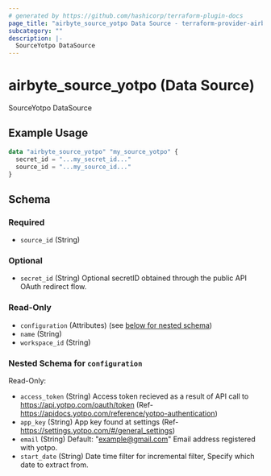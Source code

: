 ```yaml
---
# generated by https://github.com/hashicorp/terraform-plugin-docs
page_title: "airbyte_source_yotpo Data Source - terraform-provider-airbyte"
subcategory: ""
description: |-
  SourceYotpo DataSource
---
```


# airbyte_source_yotpo (Data Source)

SourceYotpo DataSource

## Example Usage

```terraform
data "airbyte_source_yotpo" "my_source_yotpo" {
  secret_id = "...my_secret_id..."
  source_id = "...my_source_id..."
}
```

<!-- schema generated by tfplugindocs -->
## Schema

### Required

- `source_id` (String)

### Optional

- `secret_id` (String) Optional secretID obtained through the public API OAuth redirect flow.

### Read-Only

- `configuration` (Attributes) (see [below for nested schema](#nestedatt--configuration))
- `name` (String)
- `workspace_id` (String)

<a id="nestedatt--configuration"></a>
### Nested Schema for `configuration`

Read-Only:

- `access_token` (String) Access token recieved as a result of API call to https://api.yotpo.com/oauth/token (Ref- https://apidocs.yotpo.com/reference/yotpo-authentication)
- `app_key` (String) App key found at settings (Ref- https://settings.yotpo.com/#/general_settings)
- `email` (String) Default: "example@gmail.com"
Email address registered with yotpo.
- `start_date` (String) Date time filter for incremental filter, Specify which date to extract from.


